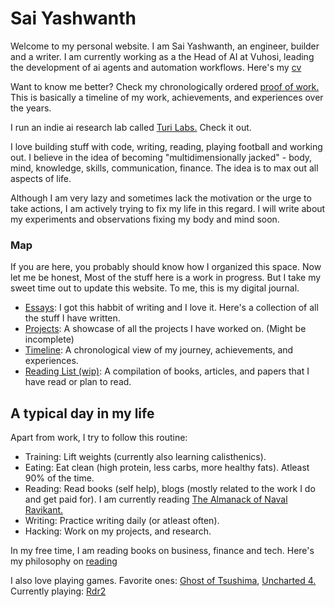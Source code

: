 # Sai Yashwanth

Welcome to my personal website. I am Sai Yashwanth, an engineer, builder and a writer. 
I am currently working as a the Head of AI at Vuhosi, leading the development of ai agents and automation workflows. Here's my [cv](./resume)

Want to know me better? Check my chronologically ordered [proof of work.](./timeline) This is basically a timeline of my work, achievements, and experiences over the years.

I run an indie ai research lab called [Turi Labs.](https://www.turilabs.tech) Check it out.

I love building stuff with code, writing, reading, playing football and working out. I believe in the idea of becoming "multidimensionally jacked" - body, mind, knowledge, skills, communication, finance. The idea is to max out all aspects of life.

Although I am very lazy and sometimes lack the motivation or the urge to take actions, I am actively trying to fix my life in this regard. I will write about my experiments and observations fixing my body and mind soon. 

### Map
If you are here, you probably should know how I organized this space. Now let me be honest, Most of the stuff here is a work in progress. But I take my sweet time out to update this website. To me, this is my digital journal. 

- [Essays](./articles): I got this habbit of writing and I love it. Here's a collection of all the stuff I have written.
- [Projects](./projects): A showcase of all the projects I have worked on. (Might be incomplete)
- [Timeline](./timeline): A chronological view of my journey, achievements, and experiences.
- [Reading List (wip)](./reading-list): A compilation of books, articles, and papers that I have read or plan to read.


## A typical day in my life
Apart from work, I try to follow this routine:

- Training: Lift weights (currently also learning calisthenics).
- Eating: Eat clean (high protein, less carbs, more healthy fats). Atleast 90% of the time.
- Reading: Read books (self help), blogs (mostly related to the work I do and get paid for). I am currently reading [The Almanack of Naval Ravikant.](https://navalmanack.com/)
- Writing: Practice writing daily (or atleast often).
- Hacking: Work on my projects, and research.

In my free time, I am reading books on business, finance and tech. Here's my philosophy on [reading](content/reading)

I also love playing games. Favorite ones: [Ghost of Tsushima](https://en.wikipedia.org/wiki/Ghost_of_Tsushima), [Uncharted 4.](https://en.wikipedia.org/wiki/Uncharted_4:_A_Thief%27s_End)
Currently playing: [Rdr2](https://en.wikipedia.org/wiki/Red_Dead_Redemption_2)


